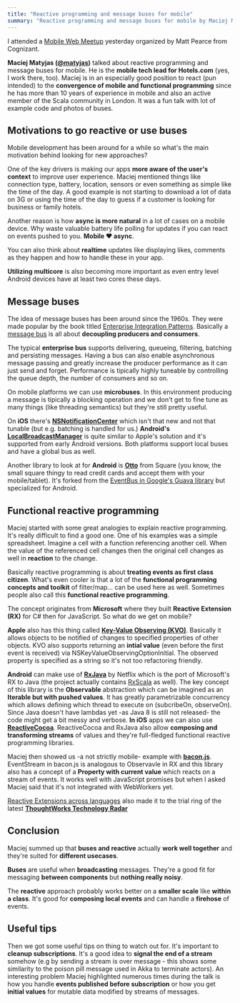 ```yaml
--- 
title: "Reactive programming and message buses for mobile"
summary: "Reactive programming and message buses for mobile by Maciej Matyjas" 
---
```


I attended a [Mobile Web Meetup](http://www.meetup.com/mobile_web/events/156458162/) yesterday organized by Matt Pearce from Cognizant.

**Maciej Matyjas ([@matyjas](https://twitter.com/matyjas))** talked about reactive programming and message buses for mobile. He is the **mobile tech lead for Hotels.com** (yes, I work there, too). Maciej is in an especially good position to react (pun intended) to the **convergence of mobile and functional programming** since he has more than 10 years of experience in mobile and also an active member of the Scala community in London. It was a fun talk with lot of example code and photos of buses.

## Motivations to go reactive or use buses

Mobile development has been around for a while so what's the main motivation behind looking for new approaches?

One of the key drivers is making our apps **more aware of the user's context** to improve user experience. Maciej mentioned things like connection type, battery, location, sensors or even something as simple like the time of the day. A good example is not starting to download a lot of data on 3G or using the time of the day to guess if a customer is looking for business or family hotels.

Another reason is how **async is more natural** in a lot of cases on a mobile device. Why waste valuable battery life polling for updates if you can react on events pushed to you. **Mobile ❤ async**.

You can also think about **realtime** updates like displaying likes, comments as they happen and how to handle these in your app.

**Utilizing multicore** is also becoming more important as even entry level Android devices have at least two cores these days.

## Message buses

The idea of message buses has been around since the 1960s. They were made popular by the book titled [Enterprise Integration Patterns](http://www.eaipatterns.com/). Basically a [message bus](http://www.eaipatterns.com/MessageBus.html) is all about **decoupling producers and consumers**. 

The typical **enterprise bus** supports delivering, queueing, filtering, batching and persisting messages. Having a bus can also enable asynchronous message passing and greatly increase the producer performance as it can just send and forget. Performance is tipically highly tuneable by controlling the queue depth, the number of consumers and so on.

On mobile platforms we can use **microbuses**. In this environment producing a message is tipically a blocking operation and we don't get to fine tune as many things (like threading semantics) but they're still pretty useful.

On **iOS** there's **[NSNotificationCenter](https://developer.apple.com/library/mac/documentation/cocoa/reference/foundation/Classes/NSNotificationCenter_Class/Reference/Reference.html)** which isn't that new and not that tunable (but e.g. batching is handled for us.) **Android's [LocalBroadcastManager](http://developer.android.com/reference/android/support/v4/content/LocalBroadcastManager.html)** is quite similar to Apple's solution and it's supported from early Android versions. Both platforms support local buses and have a global bus as well. 

Another library to look at for **Android** is **[Otto](http://square.github.io/otto/)** from Square (you know, the small square thingy to read credit cards and accept them with your mobile/tablet). It's forked from the [EventBus in Google's Guava library](https://code.google.com/p/guava-libraries/wiki/EventBusExplained) but specialized for Android.

## Functional reactive programming

Maciej started with some great analogies to explain reactive programming. It's really difficult to find a good one. One of his examples was a simple spreadsheet. Imagine a cell with a function referencing another cell. When the value of the referenced cell changes then the original cell changes as well in **reaction** to the change.

Basically reactive programming is about **treating events as first class citizen**. What's even cooler is that a lot of the **functional programming concepts and toolkit** of filter/map... can be used here as well. Sometimes people also call this **functional reactive programming**.

The concept originates from **Microsoft** where they built **Reactive Extension (RX)** for C# then for JavaScript. So what do we get on mobile?

**Apple** also has this thing called **[Key-Value Observing (KVO)](https://developer.apple.com/library/mac/documentation/cocoa/conceptual/KeyValueObserving/KeyValueObserving.html)**. Basically it allows objects to be notified of changes to specified properties of other objects. KVO also supports returning an **intial value** (even before the first event is received) via NSKeyValueObservingOptionInitial. The observed property is specified as a string so it's not too refactoring friendly.

**Android** can make use of **[RxJava](https://github.com/Netflix/RxJava)** by Netflix which is the port of Microsoft's RX to Java (the project actually contains [RxScala](http://rxscala.github.io/) as well). The key concept of this library is the **Observable** abstraction which can be imagined as an **Iterable but with pushed values**. It has greatly parametrizable concurrency which allows defining which thread to execute on (subcribeOn, observeOn). Since Java doesn't have lambdas yet -as Java 8 is still not released- the code might get a bit messy and verbose. **In iOS** apps we can also use **[ReactiveCocoa](https://github.com/ReactiveCocoa/ReactiveCocoa)**. ReactiveCocoa and RxJava also allow **composing and transforming streams** of values and they're full-fledged functional reactive programming libraries.

Maciej then showed us -a not strictly mobile- example with **[bacon.js](http://baconjs.github.io/)**. EventStream in bacon.js is analogous to Observavle in RX and this library also has a concept of a **Property with current value** which reacts on a stream of events. It works well with JavaScript promises but when I asked Maciej said that it's not integrated with WebWorkers yet.

[Reactive Extensions across languages](http://www.thoughtworks.com/radar/#/languages-and-frameworks/686) also made it to the trial ring of the latest **[ThoughtWorks Technology Radar](http://www.thoughtworks.com/radar/#/)**

## Conclusion

Maciej summed up that **buses and reactive** actually **work well together** and they're suited for **different usecases**.

**Buses** are useful when **broadcasting** messages. They're a good fit for messaging **between components** but **nothing really noisy**.

The **reactive** approach probably works better on a **smaller scale** like **within a class**. It's good for **composing local events** and can handle a **firehose** of events.

## Useful tips

Then we got some useful tips on thing to watch out for. It's important to **cleanup subscriptions**. It's a good idea to **signal the end of a stream** somehow (e.g by sending a stream is over message - this shows some similarity to the poison pill message used in Akka to terminate actors). An interesting problem Maciej highlighted numerous times during the talk is how you handle **events published before subscription** or how you get **initial values** for mutable data modified by streams of messages.

